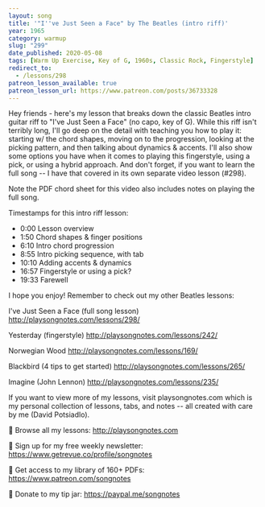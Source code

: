 ```yaml
---
layout: song
title: '"I''ve Just Seen a Face" by The Beatles (intro riff)'
year: 1965
category: warmup
slug: "299"
date_published: 2020-05-08
tags: [Warm Up Exercise, Key of G, 1960s, Classic Rock, Fingerstyle]
redirect_to:
  - /lessons/298
patreon_lesson_available: true
patreon_lesson_url: https://www.patreon.com/posts/36733328
---
```


Hey friends - here's my lesson that breaks down the classic Beatles intro guitar riff to "I've Just Seen a Face" (no capo, key of G). While this riff isn't terribly long, I'll go deep on the detail with teaching you how to play it: starting w/ the chord shapes, moving on to the progression, looking at the picking pattern, and then talking about dynamics & accents. I'll also show some options you have when it comes to playing this fingerstyle, using a pick, or using a hybrid approach. And don't forget, if you want to learn the full song -- I have that covered in its own separate video lesson (#298).

Note the PDF chord sheet for this video also includes notes on playing the full song.

Timestamps for this intro riff lesson:

- 0:00 Lesson overview
- 1:50 Chord shapes & finger positions
- 6:10 Intro chord progression
- 8:55 Intro picking sequence, with tab
- 10:10 Adding accents & dynamics
- 16:57 Fingerstyle or using a pick?
- 19:33 Farewell

I hope you enjoy! Remember to check out my other Beatles lessons:

I've Just Seen a Face (full song lesson)
http://playsongnotes.com/lessons/298/

Yesterday (fingerstyle)
http://playsongnotes.com/lessons/242/

Norwegian Wood
http://playsongnotes.com/lessons/169/

Blackbird (4 tips to get started)
http://playsongnotes.com/lessons/265/

Imagine (John Lennon)
http://playsongnotes.com/lessons/235/

If you want to view more of my lessons, visit playsongnotes.com which is my personal collection of lessons, tabs, and notes -- all created with care by me (David Potsiadlo).

🎸 Browse all my lessons:
http://playsongnotes.com

📅 Sign up for my free weekly newsletter:
https://www.getrevue.co/profile/songnotes

🔖 Get access to my library of 160+ PDFs:
https://www.patreon.com/songnotes

🙏 Donate to my tip jar:
https://paypal.me/songnotes
